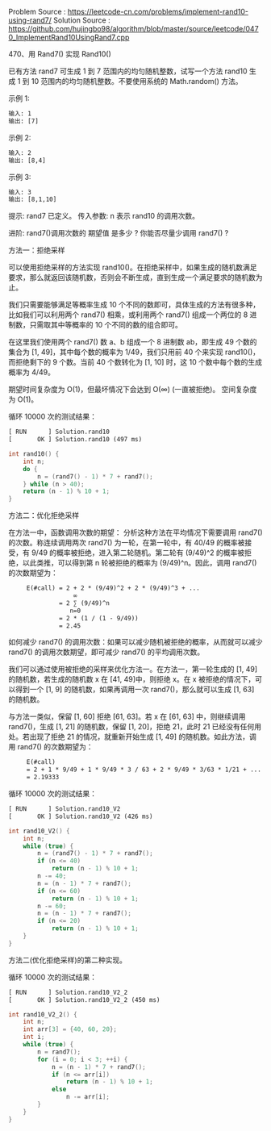<!--
 * @Author : Hu Jingbo
 * @Date   : 2021-09-12
-->

Problem Source : <https://leetcode-cn.com/problems/implement-rand10-using-rand7/>
Solution Source : <https://github.com/hujingbo98/algorithm/blob/master/source/leetcode/0470_ImplementRand10UsingRand7.cpp>

470、用 Rand7() 实现 Rand10()

已有方法 rand7 可生成 1 到 7 范围内的均匀随机整数，试写一个方法 rand10 生成 1 到 10 范围内的均匀随机整数。不要使用系统的 Math.random() 方法。

示例 1:

```txt
输入: 1
输出: [7]
```

示例 2:

```txt
输入: 2
输出: [8,4]
```

示例 3:

```txt
输入: 3
输出: [8,1,10]
```

提示:
rand7 已定义。
传入参数: n 表示 rand10 的调用次数。

进阶:
rand7()调用次数的 期望值 是多少 ?
你能否尽量少调用 rand7() ?

方法一：拒绝采样

可以使用拒绝采样的方法实现 rand10()。在拒绝采样中，如果生成的随机数满足要求，那么就返回该随机数，否则会不断生成，直到生成一个满足要求的随机数为止。

我们只需要能够满足等概率生成 10 个不同的数即可，具体生成的方法有很多种，比如我们可以利用两个 rand7() 相乘，或利用两个 rand7() 组成一个两位的 8 进制数，只需取其中等概率的 10 个不同的数的组合即可。

在这里我们使用两个 rand7() 数 a、b 组成一个 8 进制数 ab，即生成 49 个数的集合为 [1, 49]，其中每个数的概率为 1/49，我们只用前 40 个来实现 rand10()，而拒绝剩下的 9 个数。当前 40 个数转化为 [1, 10] 时，这 10 个数中每个数的生成概率为 4/49。

期望时间复杂度为 O(1)，但最坏情况下会达到 O(∞) (一直被拒绝)。
空间复杂度为 O(1)。

循环 10000 次的测试结果：

```txt
[ RUN      ] Solution.rand10
[       OK ] Solution.rand10 (497 ms)
```

```c++
int rand10() {
    int n;
    do {
        n = (rand7() - 1) * 7 + rand7();
    } while (n > 40);
    return (n - 1) % 10 + 1;
}
```

方法二：优化拒绝采样

在方法一中，函数调用次数的期望：
分析这种方法在平均情况下需要调用 rand7() 的次数。称连续调用两次 rand7() 为一轮，在第一轮中，有 40/49 的概率被接受，有 9/49 的概率被拒绝，进入第二轮随机。第二轮有 (9/49)^2 的概率被拒绝，以此类推，可以得到第 n 轮被拒绝的概率为 (9/49)^n。因此，调用 rand7() 的次数期望为：

```txt
     E(#call) = 2 + 2 * (9/49)^2 + 2 * (9/49)^3 + ...
                  ∞
              = 2 ∑ (9/49)^n
                 n=0
              = 2 * (1 / (1 - 9/49))
              = 2.45
```

如何减少 rand7() 的调用次数：如果可以减少随机被拒绝的概率，从而就可以减少 rand7() 的调用次数期望，即可减少 rand7() 的平均调用次数。

我们可以通过使用被拒绝的采样来优化方法一。在方法一，第一轮生成的 [1, 49] 的随机数，若生成的随机数 x 在 [41, 49]中，则拒绝 x。在 x 被拒绝的情况下，可以得到一个 [1, 9] 的随机数，如果再调用一次 rand7()，那么就可以生成 [1, 63] 的随机数。

与方法一类似，保留 [1, 60] 拒绝 [61, 63]。若 x 在 [61, 63] 中，则继续调用 rand7()，生成 [1, 21] 的随机数，保留 [1, 20]，拒绝 21，此时 21 已经没有任何用处。若出现了拒绝 21 的情况，就重新开始生成 [1, 49] 的随机数。如此方法，调用 rand7() 的次数期望为：

```txt
     E(#call) 
     = 2 + 1 * 9/49 + 1 * 9/49 * 3 / 63 + 2 * 9/49 * 3/63 * 1/21 + ...
     = 2.19333
```

循环 10000 次的测试结果：

```txt
[ RUN      ] Solution.rand10_V2
[       OK ] Solution.rand10_V2 (426 ms)
```

```c++
int rand10_V2() {
    int n;
    while (true) {
        n = (rand7() - 1) * 7 + rand7();
        if (n <= 40)
            return (n - 1) % 10 + 1;
        n -= 40;
        n = (n - 1) * 7 + rand7();
        if (n <= 60)
            return (n - 1) % 10 + 1;
        n -= 60;
        n = (n - 1) * 7 + rand7();
        if (n <= 20)
            return (n - 1) % 10 + 1;
    }
}
```

方法二(优化拒绝采样)的第二种实现。

循环 10000 次的测试结果：

```txt
[ RUN      ] Solution.rand10_V2_2
[       OK ] Solution.rand10_V2_2 (450 ms)
```

```c++
int rand10_V2_2() {
    int n;
    int arr[3] = {40, 60, 20};
    int i;
    while (true) {
        n = rand7();
        for (i = 0; i < 3; ++i) {
            n = (n - 1) * 7 + rand7();
            if (n <= arr[i])
                return (n - 1) % 10 + 1;
            else
                n -= arr[i];
        }
    }
}
```
